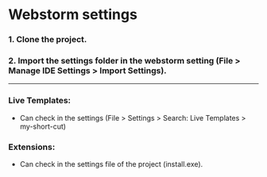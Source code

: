 # Webstorm settings

### 1. Clone the project.

### 2. Import the settings folder in the webstorm setting (File > Manage IDE Settings > Import Settings).

---

### Live Templates:

- Can check in the settings (File > Settings > Search: Live Templates > my-short-cut)

### Extensions:

- Can check in the settings file of the project (install.exe).
